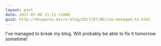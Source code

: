 ```yaml
---
layout: post
date: 2017-07-06 21:11 +1000
guid: http://desparoz.micro.blog/2017/07/06/ive-managed-to.html
---
```

I’ve managed to break my blog. Will probably be able to fix it tomorrow sometime!
